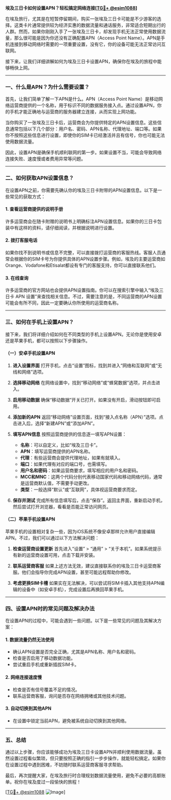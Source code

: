 **埃及三日卡如何设置APN？轻松搞定网络连接[[TG💪+ @esim1088](https://t.me/s/esim1088)]**

在埃及旅行，尤其是在短暂停留期间，购买一张埃及三日卡可能是不少游客的选择。这类卡片通常提供较为经济实惠的数据流量和通话服务，非常适合短期出行的人群。然而，如果你刚刚入手了一张埃及三日卡，却发现手机无法正常使用数据流量，那么很可能是因为你还没有正确配置APN（Access Point Name）。APN是手机连接到移动网络时需要的一项重要设置，没有它，你的设备可能无法正常访问互联网。

接下来，让我们详细讲解如何为埃及三日卡设置APN，确保你在埃及的旅程中能够畅快上网。

---

### 一、什么是APN？为什么需要设置？

首先，让我们简单了解一下APN是什么。APN（Access Point Name）是移动网络运营商提供的一个名称，用于标识不同的数据服务接入点。通过设置APN，你的手机才能正确地与运营商的服务器建立连接，从而实现上网功能。

当你购买了一张埃及三日卡后，运营商会为你提供特定的APN设置信息。这些信息通常包括以下几个部分：用户名、密码、APN名称、代理地址、端口等。如果你不按照这些信息进行设置，即使你的SIM卡已经激活并且有信号，你也可能无法使用数据流量。

因此，设置APN是确保手机顺利联网的第一步。如果设置不当，可能会导致网络连接失败、速度慢或者费用异常等问题。

---

### 二、如何获取APN设置信息？

在设置APN之前，你需要先确认你的埃及三日卡附带的APN设置信息。以下是一些常见的获取方式：

#### 1. 查看运营商提供的说明手册
许多运营商会在随卡附赠的说明书上明确标注APN设置信息。如果你的三日卡包装中有这样的资料，请仔细阅读，并根据说明进行设置。

#### 2. 拨打客服电话
如果你找不到说明书或信息不完整，可以直接拨打运营商的客服热线。客服人员通常会根据你的SIM卡号为你提供具体的APN设置步骤。例如，埃及的主要运营商如Orange、Vodafone和Etisalat都设有专门的客服支持，你可以直接联系他们。

#### 3. 在线查询
许多运营商的官方网站也会提供APN设置指南。你可以在搜索引擎中输入“埃及三日卡 APN 设置”来查找相关信息。不过，需要注意的是，不同运营商的APN设置可能会有所不同，因此一定要确认你所使用的运营商名称。

---

### 三、如何在手机上设置APN？

接下来，我们将详细介绍如何在不同类型的手机上设置APN。无论你是使用安卓还是苹果手机，都可以按照以下步骤操作。

#### （一）安卓手机设置APN

1. **进入设置界面**
   打开手机，点击“设置”图标，找到并进入“网络和互联网”或“无线和网络”选项。

2. **选择移动网络**
   在网络设置中，找到“移动网络”或“蜂窝数据”选项，并点击进入。

3. **启用移动数据**
   确保“移动数据”开关已打开。如果没有开启，滑动按钮即可启用。

4. **添加新的APN**
   返回“移动网络”设置页面，找到“接入点名称（APN）”选项。点击进入后，选择“新建APN”或“添加APN”。

5. **填写APN信息**
   按照运营商提供的信息逐一填写APN设置：
   - **名称**：可以自定义，比如“埃及三日卡”。
   - **APN**：填写运营商提供的APN名称。
   - **代理**：有些运营商会提供代理地址，如果有就填入。
   - **端口**：如果代理有对应的端口号，也需填写。
   - **用户名和密码**：如果运营商要求，填写相应的用户名和密码。
   - **MCC和MNC**：这两个代码分别代表移动国家代码和移动网络代码，通常是运营商默认值，不需要手动更改。
   - **类型**：一般选择“默认”或“互联网”，具体视运营商要求而定。

6. **保存并测试**
   完成所有信息填写后，点击“保存”。返回主界面，重新启动手机，然后尝试打开浏览器，看看是否能正常访问网页。

#### （二）苹果手机设置APN

苹果手机的设置相对复杂一些，因为iOS系统不像安卓那样允许用户直接编辑APN。不过，我们可以通过以下方法解决问题：

1. **检查运营商设置更新**
   首先进入“设置” > “通用” > “关于本机”。如果系统提示有新的运营商设置可用，点击下载并安装。

2. **联系运营商客服**
   如果上述方法无效，建议直接联系你的埃及三日卡运营商客服。他们会指导你完成APN设置，甚至可能远程帮助你修改。

3. **考虑更换SIM卡槽**
   如果实在无法解决，可以尝试将SIM卡插入其他支持APN编辑的设备中（如安卓手机），完成设置后再换回苹果手机。

---

### 四、设置APN时的常见问题及解决办法

在设置APN的过程中，可能会遇到一些问题。以下是一些常见的问题及其解决方案：

#### 1. 数据流量仍然无法使用
   - 确认APN设置是否完全正确，尤其是APN名称、用户名和密码。
   - 检查是否启用了移动数据功能。
   - 尝试重启手机或重新插拔SIM卡。

#### 2. 网络连接速度慢
   - 检查是否有信号覆盖不足的情况。
   - 联系运营商客服，询问是否存在网络拥堵或其他技术问题。

#### 3. 自动切换到其他APN
   - 在设置中锁定当前APN，避免被系统自动切换到其他网络。

---

### 五、总结

通过以上步骤，你应该能够成功为埃及三日卡设置APN并顺利使用数据流量。虽然设置过程看似繁琐，但只要按照正确的指引一步步操作，就能轻松搞定。如果你在设置过程中遇到困难，不妨随时联系运营商客服寻求帮助。

最后，再次提醒大家，在埃及旅行时合理规划数据流量使用，避免不必要的高额账单。祝你在埃及度过一段愉快的旅程！

[[TG💪+ @esim1088](https://t.me/s/esim1088) ![Image](https://i.postimg.cc/4NQfJmqS/Snipaste-2025-05-13-00-14-12.png)]